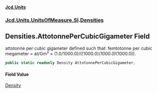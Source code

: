 #### [Jcd.Units](index.md 'index')
### [Jcd.Units.UnitsOfMeasure.SI](Jcd.Units.UnitsOfMeasure.SI.md 'Jcd.Units.UnitsOfMeasure.SI').[Densities](Densities.md 'Jcd.Units.UnitsOfMeasure.SI.Densities')

## Densities.AttotonnePerCubicGigameter Field

attotonne per cubic gigameter defined such that: femtotonne per cubic megameter = at/Gm³ × (1.0/1000.0)/((1000.0)*(1000.0)*(1000.0)).

```csharp
public static readonly Density AttotonnePerCubicGigameter;
```

#### Field Value
[Density](Density.md 'Jcd.Units.UnitTypes.Density')